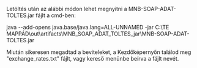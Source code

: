 Letöltés után az alábbi módon lehet megnyitni a MNB-SOAP-ADAT-TOLTES.jar fájlt a cmd-ben: 

java --add-opens java.base/java.lang=ALL-UNNAMED -jar C:\TE MAPPÁD\out\artifacts\MNB_SOAP_ADAT_TOLTES_jar\MNB-SOAP-ADAT-TOLTES.jar

Miután sikeresen megadtad a beviteleket, a Kezdőképernyőn találod meg "exchange_rates.txt" fájlt, vagy kereső menünbe beírva a fájlt nevét.
